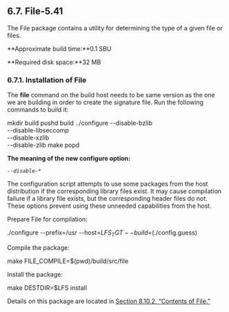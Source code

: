 ## 6.7. File-5.41

The File package contains a utility for determining the type of a given file or files.

**Approximate build time:**0.1 SBU

**Required disk space:**32 MB

### 6.7.1. Installation of File

The **file** command on the build host needs to be same version as the one we are building in order to create the signature file. Run the following commands to build it:

mkdir build
pushd build
  ../configure --disable-bzlib      \
               --disable-libseccomp \
               --disable-xzlib      \
               --disable-zlib
  make
popd

**The meaning of the new configure option:**

_`--disable-*`_

The configuration script attempts to use some packages from the host distribution if the corresponding library files exist. It may cause compilation failure if a library file exists, but the corresponding header files do not. These options prevent using these unneeded capabilities from the host.

Prepare File for compilation:

./configure --prefix=/usr --host=$LFS_TGT --build=$(./config.guess)

Compile the package:

make FILE_COMPILE=$(pwd)/build/src/file

Install the package:

make DESTDIR=$LFS install

Details on this package are located in [Section 8.10.2, “Contents of File.”](https://linuxfromscratch.org/lfs/downloads/stable/LFS-BOOK-11.1-NOCHUNKS.html#contents-file "8.10.2. Contents of File")